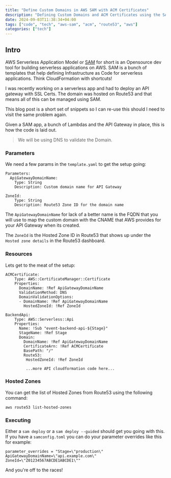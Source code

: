 ```yaml
---
title: "Define Custom Domains in AWS SAM with ACM Certificates"
description: "Defining Custom Domains and ACM Certificates using the SAM CLI"
date: 2024-09-03T11:38:34+04:00
tags: ["code", "tech", "aws-sam", "acm", "route53", "aws"]
categories: ["tech"]
---
```


## Intro
AWS Serverless Application Model or [SAM][1] for short is an Opensource dev tool for building serverless applications on AWS. SAM is a bunch of templates that help defining Infrastructure as Code for serverless applications. Think CloudFormation with shortcuts!

I was recently working on a serverless app and had to deploy an API gateway with SSL Certs. The domain was hosted on Route53 and that means all of this can be managed using SAM.

This blog post is a short set of snippets so I can re-use this should I need to visit the same problem again.

Given a SAM app, a bunch of Lambdas and the API Gateway in place, this is how the code is laid out.

> We will be using DNS to validate the Domain.

### Parameters

We need a few params in the `template.yaml` to get the setup going:

```
Parameters:
  ApiGatewayDomainName:
    Type: String
    Description: Custom domain name for API Gateway

ZoneId:
    Type: String
    Description: Route53 Zone ID for the domain name

```

The `ApiGatewayDomainName` for lack of a better name is the FQDN that you will use to map the custom domain with the CNAME that AWS provides for your API Gateway when its created.

The `ZoneId` is the Hosted Zone ID in Route53 that shows up under the `Hosted zone details` in the Route53 dashboard.

### Resources

Lets get to the meat of the setup:

```
ACMCertificate:
    Type: AWS::CertificateManager::Certificate
    Properties:
      DomainName: !Ref ApiGatewayDomainName
      ValidationMethod: DNS
      DomainValidationOptions:
      - DomainName: !Ref ApiGatewayDomainName
        HostedZoneId: !Ref ZoneId

BackendApi:
    Type: AWS::Serverless::Api
    Properties:
      Name: !Sub "event-backend-api-${Stage}"
      StageName: !Ref Stage
      Domain:
        DomainName: !Ref ApiGatewayDomainName
        CertificateArn: !Ref ACMCertificate
        BasePath: "/"
        Route53:
         HostedZoneId: !Ref ZoneId

         ...more API cloudformation code here...
```

### Hosted Zones

You can get the list of Hosted Zones from Route53 using the following command:

```
aws route53 list-hosted-zones
```

### Executing

Either a `sam deploy` or a `sam deploy --guided` should get you going with this. If you have a `samconfig.toml` you can do your parameter overrides like this for example:

```
parameter_overrides = "Stage=\"production\" ApiGatewayDomainName=\"api.example.com\" ZoneId=\"Z01234567ABCDE1ABCDE1\""

```

And you're off to the races!

[1]: https://aws.amazon.com/serverless/sam/